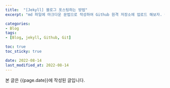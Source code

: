 ```yaml
---
title:  "[Jekyll] 블로그 포스팅하는 방법"
excerpt: "md 파일에 마크다운 문법으로 작성하여 Github 원격 저장소에 업로드 해보자. 에디터는 Visual Studio code 사용! 로컬 서버에서 확인도 해보자. "

categories:
- Blog
tags:
- [Blog, jekyll, Github, Git]

toc: true
toc_sticky: true

date: 2022-08-14
last_modified_at: 2022-08-14
---
```


본 글은 {{page.date}}에 작성된 글입니다.
